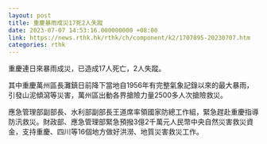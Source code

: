 ```yaml
---
layout: post
title: 重慶暴雨成災17死2人失蹤
date: 2023-07-07 14:53:16.000000000 +08:00
link: https://news.rthk.hk/rthk/ch/component/k2/1707895-20230707.htm
categories: rthk
---
```


重慶連日來暴雨成災，已造成17人死亡，2人失蹤。

其中重慶萬州區長灘鎮日前降下當地自1956年有完整氣象記錄以來的最大暴雨，引發山泥傾瀉等災害，萬州區出動各界搶險力量2500多人次搶險救災。

應急管理部副部長、水利部副部長王道席率領國家防總工作組，緊急趕赴重慶指導防汛救災。財政部、應急管理部緊急預撥3億2千萬元人民幣中央自然災害救災資金，支持重慶、四川等16個地方做好洪澇、地質災害救災工作。
